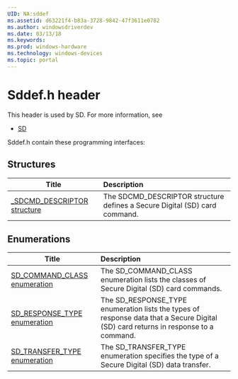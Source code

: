 ```yaml
---
UID: NA:sddef
ms.assetid: d63221f4-b83a-3728-9842-47f3611e0782
ms.author: windowsdriverdev
ms.date: 03/13/18
ms.keywords: 
ms.prod: windows-hardware
ms.technology: windows-devices
ms.topic: portal
---
```


# Sddef.h header



This header is used by SD. For more information, see
- [SD](../_SD/index.md)

Sddef.h contain these programming interfaces:


## Structures

| Title   | Description   |
| ---- |:---- |
| [_SDCMD_DESCRIPTOR structure](ns-sddef-_sdcmd_descriptor.md) | The SDCMD_DESCRIPTOR structure defines a Secure Digital (SD) card command. |

## Enumerations

| Title   | Description   |
| ---- |:---- |
| [SD_COMMAND_CLASS enumeration](ne-sddef-sd_command_class.md) | The SD_COMMAND_CLASS enumeration lists the classes of Secure Digital (SD) card commands. |
| [SD_RESPONSE_TYPE enumeration](ne-sddef-sd_response_type.md) | The SD_RESPONSE_TYPE enumeration lists the types of response data that a Secure Digital (SD) card returns in response to a command. |
| [SD_TRANSFER_TYPE enumeration](ne-sddef-sd_transfer_type.md) | The SD_TRANSFER_TYPE enumeration specifies the type of a Secure Digital (SD) data transfer. |
